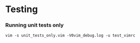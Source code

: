 # Testing

### Running unit tests only
```
vim -s unit_tests_only.vim -V0vim_debug.log -u test_vimrc
```

